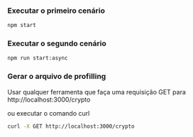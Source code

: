 ### Executar o primeiro cenário

```bash
npm start
```

### Executar o segundo cenário 

```bash
npm run start:async
```

### Gerar o arquivo de profilling

Usar qualquer ferramenta que faça uma requisição GET para http://localhost:3000/crypto

ou executar o comando curl

```bash
curl -X GET http://localhost:3000/crypto
```

